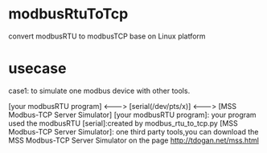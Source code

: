 # modbusRtuToTcp
convert modbusRTU to modbusTCP base on Linux platform
# usecase
case1: to simulate one modbus device with other tools.

[your modbusRTU program] <---> [serial(/dev/pts/x)] <---> [MSS Modbus-TCP Server Simulator]
[your modbusRTU program]: your program used the modbusRTU
[serial]:created by modbus_rtu_to_tcp.py
[MSS Modbus-TCP Server Simulator]: one third party tools,you can download the MSS Modbus-TCP Server Simulator on the page http://tdogan.net/mss.html
